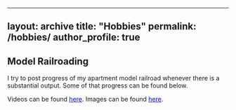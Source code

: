 
---
layout: archive
title: "Hobbies"
permalink: /hobbies/
author_profile: true
---

## Model Railroading

I try to post progress of my apartment model railroad whenever there is a substantial output. Some of that progress can be found below.

Videos can be found [<span style="color:blue">here</span>](https://www.youtube.com/playlist?list=PLEd9HWadwxfxg2ZQkTj_oumFLDtlljF5v). Images can be found [<span style="color:blue">here</span>](https://imgur.com/a/Ozxfm).
